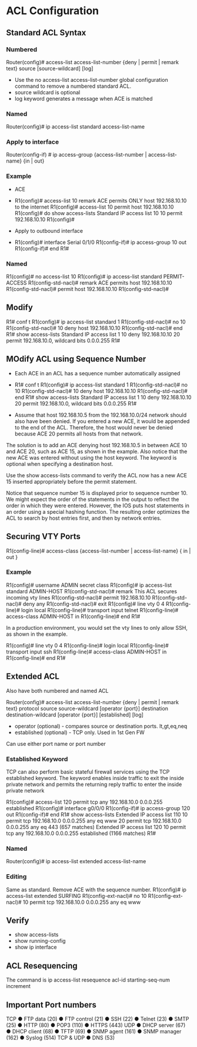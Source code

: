# ACL Configuration

## Standard ACL Syntax
### Numbered
Router(config)# access-list access-list-number {deny | permit | remark text} source [source-wildcard] [log]

- Use the no access-list access-list-number global configuration command to remove a numbered standard ACL.
- source wildcard is optional
- log keyword generates a message when ACE is matched

### Named
Router(config)# ip access-list standard access-list-name

### Apply to interface
Router(config-if) # ip access-group {access-list-number | access-list-name} {in | out}

### Example

- ACE
- R1(config)# access-list 10 remark ACE permits ONLY host 192.168.10.10 to the internet
R1(config)# access-list 10 permit host 192.168.10.10
R1(config)# do show access-lists
Standard IP access list 10
    10 permit 192.168.10.10
R1(config)#

- Apply to outbound interface
- R1(config)# interface Serial 0/1/0
R1(config-if)# ip access-group 10 out
R1(config-if)# end
R1#

### Named
R1(config)# no access-list 10
R1(config)# ip access-list standard PERMIT-ACCESS
R1(config-std-nacl)# remark ACE permits host 192.168.10.10
R1(config-std-nacl)# permit host 192.168.10.10
R1(config-std-nacl)#

## Modify
R1# conf t
R1(config)# ip access-list standard 1
R1(config-std-nacl)# no 10
R1(config-std-nacl)# 10 deny host 192.168.10.10
R1(config-std-nacl)# end
R1# show access-lists
Standard IP access list 1
    10 deny   192.168.10.10
    20 permit 192.168.10.0, wildcard bits 0.0.0.255
R1#

## MOdify ACL using Sequence Number
- Each ACE in an ACL has a sequence number automatically assigned
- R1# conf t
R1(config)# ip access-list standard 1
R1(config-std-nacl)# no 10
R1(config-std-nacl)# 10 deny host 192.168.10.10
R1(config-std-nacl)# end
R1# show access-lists
Standard IP access list 1
    10 deny   192.168.10.10
    20 permit 192.168.10.0, wildcard bits 0.0.0.255
R1#

- Assume that host 192.168.10.5 from the 192.168.10.0/24 network should also have been denied. If you entered a new ACE, it would be appended to the end of the ACL. Therefore, the host would never be denied because ACE 20 permits all hosts from that network.

The solution is to add an ACE denying host 192.168.10.5 in between ACE 10 and ACE 20, such as ACE 15, as shown in the example. Also notice that the new ACE was entered without using the host keyword. The keyword is optional when specifying a destination host.

Use the show access-lists command to verify the ACL now has a new ACE 15 inserted appropriately before the permit statement.

Notice that sequence number 15 is displayed prior to sequence number 10. We might expect the order of the statements in the output to reflect the order in which they were entered. However, the IOS puts host statements in an order using a special hashing function. The resulting order optimizes the ACL to search by host entries first, and then by network entries.

## Securing VTY Ports
R1(config-line)# access-class {access-list-number | access-list-name} { in | out } 

### Example
R1(config)# username ADMIN secret class
R1(config)# ip access-list standard ADMIN-HOST
R1(config-std-nacl)# remark This ACL secures incoming vty lines
R1(config-std-nacl)# permit 192.168.10.10
R1(config-std-nacl)# deny any
R1(config-std-nacl)# exit
R1(config)# line vty 0 4
R1(config-line)# login local
R1(config-line)# transport input telnet
R1(config-line)# access-class ADMIN-HOST in
R1(config-line)# end
R1#

In a production environment, you would set the vty lines to only allow SSH, as shown in the example.

R1(config)# line vty 0 4
R1(config-line)# login local
R1(config-line)# transport input ssh
R1(config-line)# access-class ADMIN-HOST in
R1(config-line)# end
R1#

## Extended ACL
Also have both numbered and named ACL

Router(config)# access-list access-list-number {deny | permit | remark text} protocol source source-wildcard [operator {port}] destination destination-wildcard [operator {port}] [established] [log]

- operator (optional) - compares source or destination ports. lt,gt,eq,neq
- established (optional) - TCP only. Used in 1st Gen FW

Can use either port name or port number

### Established Keyword
TCP can also perform basic stateful firewall services using the TCP established keyword. The keyword enables inside traffic to exit the inside private network and permits the returning reply traffic to enter the inside private network


R1(config)# access-list 120 permit tcp any 192.168.10.0 0.0.0.255 established
R1(config)# interface g0/0/0 
R1(config-if)# ip access-group 120 out 
R1(config-if)# end
R1# show access-lists 
Extended IP access list 110
     10 permit tcp 192.168.10.0 0.0.0.255 any eq www
     20 permit tcp 192.168.10.0 0.0.0.255 any eq 443 (657 matches)
Extended IP access list 120
     10 permit tcp any 192.168.10.0 0.0.0.255 established (1166 matches)
R1#

### Named
Router(config)# ip access-list extended access-list-name 

### Editing
Same as standard. Remove ACE with the sequence number.
R1(config)# ip access-list extended SURFING 
R1(config-ext-nacl)# no 10
R1(config-ext-nacl)# 10 permit tcp 192.168.10.0 0.0.0.255 any eq www


## Verify
- show access-lists
- show running-config
- show ip interface


## ACL Resequencing
The command is ip access-list resequence acl-id starting-seq-num increment


## Important Port numbers
TCP
● FTP data (20)
● FTP control (21)
● SSH (22)
● Telnet (23)
● SMTP (25)
● HTTP (80)
● POP3 (110)
● HTTPS (443)
UDP
● DHCP server (67)
● DHCP client (68)
● TFTP (69)
● SNMP agent (161)
● SNMP manager (162)
● Syslog (514)
TCP & UDP
● DNS (53)
